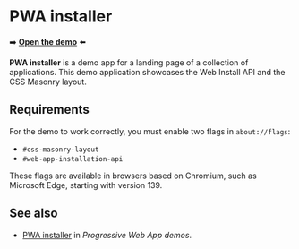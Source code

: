 # PWA installer

➡️ **[Open the demo](https://microsoftedge.github.io/Demos/pwa-installer/)** ⬅️

**PWA installer** is a demo app for a landing page of a collection of applications.  This demo application showcases the Web Install API and the CSS Masonry layout.


<!-- ====================================================================== -->
## Requirements

For the demo to work correctly, you must enable two flags in `about://flags`:

* `#css-masonry-layout`
* `#web-app-installation-api`

These flags are available in browsers based on Chromium, such as Microsoft Edge, starting with version 139.


<!-- ====================================================================== -->
## See also

* [PWA installer](https://learn.microsoft.com/microsoft-edge/progressive-web-apps/demo-pwas#pwa-installer) in _Progressive Web App demos_.
